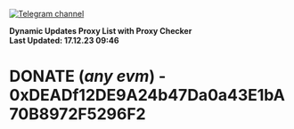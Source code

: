 [![Telegram channel](https://img.shields.io/endpoint?url=https://runkit.io/damiankrawczyk/telegram-badge/branches/master?url=https://t.me/n4z4v0d)](https://t.me/n4z4v0d) 

**Dynamic Updates Proxy List with Proxy Checker**  
**Last Updated: 17.12.23 09:46**

# DONATE (_any evm_) - 0xDEADf12DE9A24b47Da0a43E1bA70B8972F5296F2
